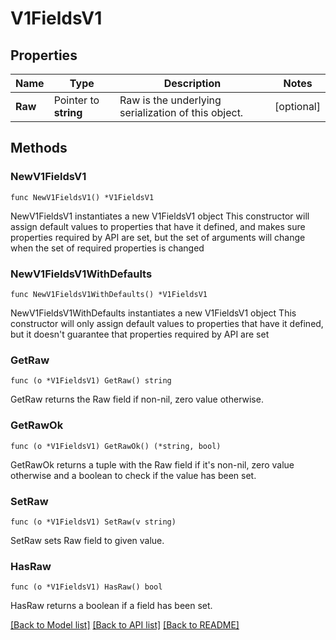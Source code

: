 # V1FieldsV1

## Properties

Name | Type | Description | Notes
------------ | ------------- | ------------- | -------------
**Raw** | Pointer to **string** | Raw is the underlying serialization of this object. | [optional] 

## Methods

### NewV1FieldsV1

`func NewV1FieldsV1() *V1FieldsV1`

NewV1FieldsV1 instantiates a new V1FieldsV1 object
This constructor will assign default values to properties that have it defined,
and makes sure properties required by API are set, but the set of arguments
will change when the set of required properties is changed

### NewV1FieldsV1WithDefaults

`func NewV1FieldsV1WithDefaults() *V1FieldsV1`

NewV1FieldsV1WithDefaults instantiates a new V1FieldsV1 object
This constructor will only assign default values to properties that have it defined,
but it doesn't guarantee that properties required by API are set

### GetRaw

`func (o *V1FieldsV1) GetRaw() string`

GetRaw returns the Raw field if non-nil, zero value otherwise.

### GetRawOk

`func (o *V1FieldsV1) GetRawOk() (*string, bool)`

GetRawOk returns a tuple with the Raw field if it's non-nil, zero value otherwise
and a boolean to check if the value has been set.

### SetRaw

`func (o *V1FieldsV1) SetRaw(v string)`

SetRaw sets Raw field to given value.

### HasRaw

`func (o *V1FieldsV1) HasRaw() bool`

HasRaw returns a boolean if a field has been set.


[[Back to Model list]](../README.md#documentation-for-models) [[Back to API list]](../README.md#documentation-for-api-endpoints) [[Back to README]](../README.md)


